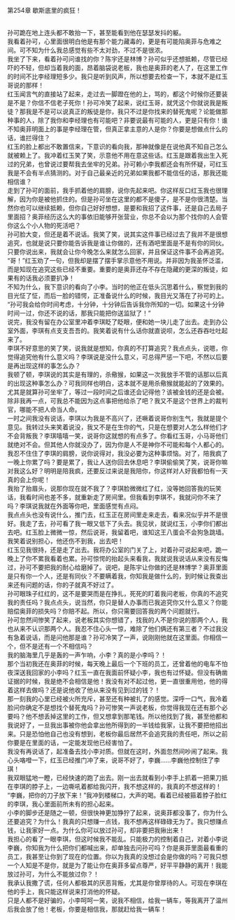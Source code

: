 第254章 歇斯底里的疯狂！
<br />孙可跪在地上连头都不敢抬一下，甚至能看到他在瑟瑟发抖的躯。<br />我看着孙可，心里面很明白他是有那个能力藏毒的，更是有可能陷奥菲与危难之间。可不知为什么我总感觉有些不太对劲，不过不是很浓。<br />我坐了下来，看着孙可问谁找的你？陈宇还是林博？孙可似乎还想抵赖，尽管已经吓的不轻，但却当着我的面，昂着脑袋说老板，我也是奥菲的老人了，在这里工作的时间不比李经理短多少。我只是听到风声，所以想要去检查一下，本就不是红玉哥说的那样！<br />红玉闻言气的直接站了起来，走过去一脚蹬在他的上，骂的，都这个时候你还要装是不是？你信不信老子死你！孙可冷笑了起来，说红玉哥，就凭这个你就说我是叛徒？那我是不是可以说真正的叛徒是你，我只不过是你找来的替死鬼呢？论能做那种事的人，除了我你和李经理也有可能吧？非要说最有可能的人，更是只有你！谁不知奥菲明面上的事是李经理在管，但真正拿主意的人是你？你要是想做点什么的话，谁拦得住？<br />红玉的脸上都出不敢置信来，下意识的看向我，那神就像是在说他真不知自己怎么就被赖上了。我冲着红玉笑了笑，示意他不用在意这些话。红玉是跟着我出生入死过的兄弟，也曾说过要帮我去坐牢的兄弟。孙可赖小李我都还会有所怀疑，可红玉我是不会有半点猜测的。对于自己最亲近的兄弟如果我都不能信任的话，那我还能相信谁？<br />走到了孙可的面前，我手抓着他的肩膀，说你先起来吧。你这样反口红玉我也很理解，因为你是被他抓住的。但是孙可坐在这里的都不是傻子，是不是你很清楚。当然你也可以继续抵赖，但你自己好好想想，是要和我招了这件事，还是自己去局子里面招？奥菲经历这么大的事依旧能够开张营业，你总不会以为那个找你的人会管你这么个小人物的死活吧？<br />孙可脸大变，但还是着不说话。我笑了笑，说其实这件事已经过去了我并不是很想追究，也就是说只要你能告诉我是谁让你做的，还有酒吧里面是不是有你的同伙。只要你说出来，我就会让你今晚怎么来就怎么回家，并且保证这件事不会再追究。<br />“哥！”红玉劝了一句，但我却是摆了摆手掌示意他不用说。并非因为我圣怀泛滥，而是知现在追究这些已经不重要。重要的是奥菲还存不存在隐藏的更深的叛徒，如果有的话我必须要扒净！<br />不知为什么，我下意识的看向了小李。当时的他正在低头沉思着什么，察觉到我的目光怔了怔，而后一脸的错愕，正准备说什么的时候，我目光又落在了孙可的上。<br />“孙可我会给你时间考虑，十分钟，十分钟后告诉我你所知的一切。如果这十分钟时间一过，你还不说的话，那我只能把你送监狱了！”<br />说完，我没有留在办公室里冲着李琪眨了眨眼，便和她一块儿走了出去。走到办公室外面，李琪有点支支吾吾的。我笑着说有什么话你就直说呗，怎么还吞吞吐吐起来了。<br />李琪不好意思的笑了笑，说我就是想知，你真的不打算追究？我点点头，说嗯，你觉得追究他有什么意义吗？李琪说是没什么意义，可总得严惩一下吧，不然以后要是再出现这样的事怎么办？<br />我顿了顿，李琪说的其实是有理的，杀儆猴，如果这一次我放手不管的话那以后真的出现这种事怎么办？可我同样也明白，这本就不是用杀儆猴就能起的了效果的。尤其是就算孙可坐牢了，等过一段时间之后谁还会记得他？该被金钱的还是会被。除非我再一点，可我总不能因为这点事把他给杀了吧？我又不是这个世界上的裁判官，哪能不把人命当人命。<br />一时之间我没有说话，李琪以为我是不高兴了，还噘着说哥你别生气，我就是提个意见。我转过头来笑着说没，我又不是在生你的气，只是在想要对人怎么样他们才不会背叛我？李琪嘻嘻一笑，说哥你这就想的有点多了。你看红玉哥，小马哥他们就绝对不会。但其他人你就没办了，因为你是人不是神你不可能和每个人都心的。<br />我忍不住住了李琪的肩膀，说你说得对，我没必要为这种事烦恼。对了，陪我疯了一晚上你累了吗？要是累了，我让人送你回去休息吧？李琪偷偷笑了笑，说哥你嘛对我这么好？明明是陪我疯，还要反过来说是我陪你，你这样对人好我都怕有一天真的会上你呢！<br />我抬了抬眉头，说那你现在就不我了？李琪脸微微红了红，没等她回答我的玩笑话，我看时间也差不多，就重新走了房间里。但我看到李琪不，我就问你不来了吗？李琪说我就在外面等你吧，里面感觉有点闷。<br />我点点头也没有说什么，推门去，红玉正在房间里走来走去，看来况似乎并不是很好。我走了去，孙可看了我一眼又低下了头去。我见状，就说红玉，小李你们都出去吧。红玉脸上微微一惊，然后说哥，我留着吧，谁知这王八蛋会不会狗急跳墙。我笑着说别担心，他还伤不到我，出去吧！<br />红玉见我很持，还是走了出去。我将办公室的门关了上，对着孙可说起来吧，跪一晚上了你不累我看着也累。孙可惊愕的抬起头来看我，我就说我说话从来没有反悔过，孙可不要把我的耐心给磨掉了。说吧，是陈宇让你做的还是林博学？奥菲里面是只有你一个人，还是有同伙？不要瞒着我，你知我是做什么的，到时候让我查出来还有问题的话，你的子就真不好过了。<br />孙可眼珠子红红的，这不是要哭而是在挣扎，死死的盯着我问老板，你真的不追究我的责任吗？我点点头，说当然，你只是替人办事而已我追究你又什么意义？你能赔偿奥菲的损失吗？你赔不起。所以，你只需要回答我的两个问题就行。<br />孙可忽然间惨笑了起来，说老板其实你想错了，找我的人不是你说的那两个人，我也从来不认识那两个人。我忍不住心头一惊，难除了他们俩还有第三者？不过我没有急着说话，而是问他那是谁？孙可冷笑了一声，说刚刚他就在这里面。你相信一个，但不是还有一个不相信吗？<br />我的脑海里几乎是轰的一声乍响，小李？真的是小李吗？！<br />那个当初我还在奥菲的时候，每天晚上最后一个下班的员工，还曾着他的电车不怕夜深送我回家的小李吗？红玉一直在我面前怀疑小李，我也有过怀疑。但没有确凿证据的时候，我是绝不会相信是他！我没有对不起过他，更一直很重用他，他的得着这样去做吗？还是说他收了他从来没有见到过的钱？！<br />那一刻我的心里已经被火所充斥，甚至还有种被扎了的感觉。深呼一口气，我冷着脸问你确定不是想找个替死鬼吗？孙可惨笑一声说老板，你觉得我现在还有那个必要吗？他不想丢掉这里的工作，但又想拿到那笔钱。所以他找到了我，甚至他都和我说好了，一旦我出事被你他会拿出他所得到的一半钱给我家，让我不要把他招出来。只是恐怕他自己也没有想到，老板你最后居然不会追究我的责任吧，所以之前你要是在里面的话，一定能发现他已经害怕了。<br />我没有再说话了，起准备去找小李对质。但就在这时，外面忽然间吵闹了起来。我心头咯噔一下，红玉已经推门冲了来，说哥不好了，李巍……李巍他控制住了李琪！<br />我双眼猛地一瞪，已经快速的跑了出去。刚一出去就看到小李手上抓着一把果刀抵在李琪的脖子上，一边嘶吼着都给我闪开，我不想这样的，我真的不想这样的！<br />“李巍，把你的刀子放下来！”我冲到楼梯口，大声的喝。看着已经被箍着脖子脸红的李琪，我心里面前所未有的担心起来。<br />小李的脚步还是随之一顿，但很快神更加狰狞了起来，说奥菲都没事了，你为什么还要追究？为什么！我真的只想赚一点钱，我不想再这样碌碌无为了。我只想赚点钱，让我家好一点。为什么你可以放过孙可，却非要把我揪出来！<br />我担心的看了一眼李琪，但这时候我不能乱。只能极力的控制着自己，对着小李说李巍，你知我为什么把你们都喊出来，却单独去问孙可吗？你是奥菲里面最看重的员工，我甚至让你到了现在的位置。你以为我真的没想过会是你做的吗？可我只想一个人知是不是你，就是为了能让你在奥菲多留点尊严，好平平静静的离开！我能放过孙可，为什么不能放过你？！<br />我承认我撒了谎，任何人都极其的厌恶背叛，尤其是你曾厚待的人。可现在李琪在他的手上，我只能这样说来打消他的怀疑。<br />只是人都不是好骗的，小李呵呵一笑，说我不相信，给我一辆车，等我离开了温州后我会放了他！老板，你要是相信我，那就赶给我一辆车！